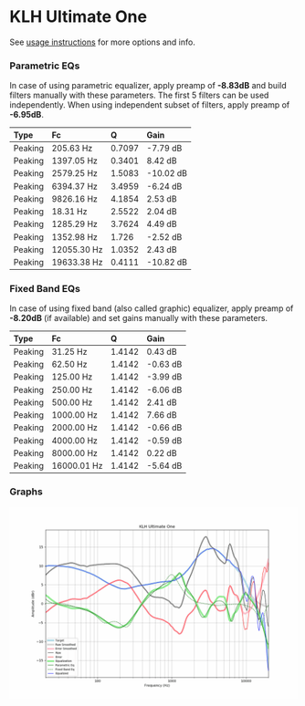 # KLH Ultimate One
See [usage instructions](https://github.com/jaakkopasanen/AutoEq#usage) for more options and info.

### Parametric EQs
In case of using parametric equalizer, apply preamp of **-8.83dB** and build filters manually
with these parameters. The first 5 filters can be used independently.
When using independent subset of filters, apply preamp of **-6.95dB**.

| Type    | Fc          |      Q | Gain      |
|:--------|:------------|:-------|:----------|
| Peaking | 205.63 Hz   | 0.7097 | -7.79 dB  |
| Peaking | 1397.05 Hz  | 0.3401 | 8.42 dB   |
| Peaking | 2579.25 Hz  | 1.5083 | -10.02 dB |
| Peaking | 6394.37 Hz  | 3.4959 | -6.24 dB  |
| Peaking | 9826.16 Hz  | 4.1854 | 2.53 dB   |
| Peaking | 18.31 Hz    | 2.5522 | 2.04 dB   |
| Peaking | 1285.29 Hz  | 3.7624 | 4.49 dB   |
| Peaking | 1352.98 Hz  | 1.726  | -2.52 dB  |
| Peaking | 12055.30 Hz | 1.0352 | 2.43 dB   |
| Peaking | 19633.38 Hz | 0.4111 | -10.82 dB |

### Fixed Band EQs
In case of using fixed band (also called graphic) equalizer, apply preamp of **-8.20dB**
(if available) and set gains manually with these parameters.

| Type    | Fc          |      Q | Gain     |
|:--------|:------------|:-------|:---------|
| Peaking | 31.25 Hz    | 1.4142 | 0.43 dB  |
| Peaking | 62.50 Hz    | 1.4142 | -0.63 dB |
| Peaking | 125.00 Hz   | 1.4142 | -3.99 dB |
| Peaking | 250.00 Hz   | 1.4142 | -6.06 dB |
| Peaking | 500.00 Hz   | 1.4142 | 2.41 dB  |
| Peaking | 1000.00 Hz  | 1.4142 | 7.66 dB  |
| Peaking | 2000.00 Hz  | 1.4142 | -0.66 dB |
| Peaking | 4000.00 Hz  | 1.4142 | -0.59 dB |
| Peaking | 8000.00 Hz  | 1.4142 | 0.22 dB  |
| Peaking | 16000.01 Hz | 1.4142 | -5.64 dB |

### Graphs
![](./KLH%20Ultimate%20One.png)